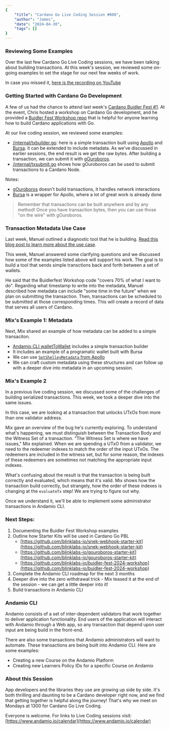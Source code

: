 ```yaml
---
{
    "title": "Cardano Go Live Coding Session #008",
    "author": "James",
    "date": "2024-04-30",
    "tags": []
}
---
```


### Reviewing Some Examples

Over the last few Cardano Go Live Coding sessions, we have been talking about building transactions. At this week's session, we reviewed some on-going examples to set the stage for our next few weeks of work.

In case you missed it, [here is the recording on YouTube](https://youtu.be/EUfZqxeeO8s?si=M4OIRVh8XZ6NTqWE)

### Getting Started with Cardano Go Development
A few of us had the chance to attend last week's [Cardano Buidler Fest #1](https://buidl.2024.cardano.org/). At the event, Chris hosted a workshop on Cardano Go development, and he provided a [Buidler Fest Workshop repo](https://github.com/blinklabs-io/buidler-fest-2024-workshop) that is helpful for anyone learning how to build Cardano applications with Go.

At our live coding session, we reviewed some examples:
- [/internal/txbuilder.go](https://github.com/blinklabs-io/buidler-fest-2024-workshop/tree/main/internal/txbuilder): here is a simple transaction built using [Apollo](https://github.com/Salvionied/apollo) and [Bursa](https://github.com/blinklabs-io/bursa). it can be extended to include metadata. As we've discussed in earlier sessions, the end result is we get the raw bytes. After building a transaction, we can submit it with [gOuroboros](https://github.com/blinklabs-io/gouroboros).
- [/internal/txsubmit.go](https://github.com/blinklabs-io/buidler-fest-2024-workshop/tree/main/internal/txsubmit) shows how gOuroboros can be used to submit transactions to a Cardano Node.

Notes:
- [gOuroboros](https://github.com/blinklabs-io/gouroboros) doesn't build transactions, it handles network interactions
- [Bursa](https://github.com/blinklabs-io/bursa) is a wrapper for Apollo, where a lot of great work is already done

> Remember that transactions can be built anywhere and by any method! Once you have transaction bytes, then you can use those "on the wire" with gOuroboros.

### Transaction Metadata Use Case
Last week, Manuel outlined a diagnostic tool that he is building. [Read this blog post to learn more about the use case](/010).

This week, Manuel answered some clarifying questions and we discussed how some of the examples listed above will support his work. The goal is to build a tool that sends simple transctions back and forth between a set of wallets.

He said that the Buidlerfest Workshop code "covers 70% of what I want to do". Regarding what timestamp to write into the metadata, Manuel described how metadata can include "some time in the future" when we plan on submitting the transaction. Then, transactions can be scheduled to be submitted at those corresponding times. This will create a record of data that serves all users of Cardano.

### Mix's Example 1: Metadata
Next, Mix shared an example of how metadata can be added to a simple transaciton.
- [Andamio CLI walletToWallet](https://github.com/Andamio-Platform/andamio-cli/tree/main/cmd/transaction/txBuilders/walletToWallet) includes a simple transaction builder
- It includes an example of a programatic wallet built with Bursa
- We can use [`SetShelleyMetadata` from Apollo](https://github.com/Salvionied/apollo/blob/e5979f89adf9b9d90a1a4b69ab570d413e8cc26a/serialization/Metadata/Metadata.go#L78)
- We can craft custom metadata using these structures and can follow up with a deeper dive into metadata in an upcoming session.

### Mix's Example 2
In a previous live coding session, we discussed some of the challenges of building serialized transactions. This week, we took a deeper dive into the same issues.

In this case, we are looking at a transaction that unlocks UTxOs from more than one validator address.

Mix gave an overview of the bug he's currently exploring. To understand what's happening, we must distinguish between the Transaction Body and the Witness Set of a transaction. "The Witness Set is where we have issues," Mix explained. When we are spending a UTxO from a validator, we need to the redeemer indexes to match the order of the input UTxOs. The redeemers are included in the witness set, but for some reason, the indexes of these redeemers are sometimes not matching the appropriate input indexes.

What's confusing about the result is that the transaction is being built correctly and evaluated, which means that it's valid. Mix shows how the transaction build correctly, but strangely, how the order of these indexes is changing at the `evaluateTx` step! We are trying to figure out why.

Once we understand it, we'll be able to implement some administrator transactions in Andamio CLI.

### Next Steps:
1. Documenting the Buidler Fest Workshop examples
2. Outline how Starter Kits will be used in Cardano Go PBL
    - [https://github.com/blinklabs-io/snek-webhook-starter-kit](https://github.com/blinklabs-io/snek-webhook-starter-kit)
    - [https://github.com/blinklabs-io/gouroboros-starter-kit](https://github.com/blinklabs-io/gouroboros-starter-kit)
    - [https://github.com/blinklabs-io/buidler-fest-2024-workshop](https://github.com/blinklabs-io/buidler-fest-2024-workshop)
3. Complete the Andamio CLI roadmap for the next 3 months
4. Deeper dive into the zero withdrawal trick - Mix teased it at the end of the session - we can get a little deeper into it!
5. Build transactions in Andamio CLI

### Andamio CLI

Andamio consists of a set of inter-dependent validators that work together to deliver application functionality. End users of the application will interact with Andamio through a Web app, so any transaction that depend upon user input are being build in the front-end.

There are also some transactions that Andamio administrators will want to automate. These transactions are being built into Andamio CLI. Here are some examples:
- Creating a new Course on the Andamio Platform
- Creating new Learners Policy IDs for a specific Course on Andamio

### About this Session

App developers and the libraries they use are growing up side by side. It's both thrilling and daunting to be a Cardano developer right now, and we find that getting together is helpful along the journey! That's why we meet on Mondays at 1300 for Cardano Go Live Coding.

Everyone is welcome. For links to Live Coding sessions visit: [https://www.andamio.io/calendar](https://www.andamio.io/calendar)